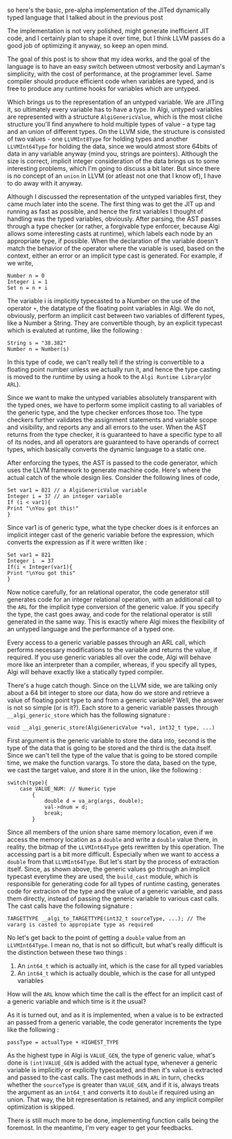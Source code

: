 so here's the basic, pre-alpha implementation of the JITed dynamically typed language that I talked about in the previous post

The implementation is not very polished, might generate inefficient JIT code, and I certainly plan to shape it over time, but I think LLVM passes do a good job of optimizing it anyway, so keep an open mind.

The goal of this post is to show that my idea works, and the goal of the language is to have an easy switch between utmost verbosity and Layman's simplicity, with the cost of performance, at the programmer level. Same compiler should produce efficient code when variables are typed, and is free to produce any runtime hooks for variables which are untyped. 

Which brings us to the representation of an untyped variable. We are JITing it, so ultimately every variable has to have a type. In Algi, untyped variables are represented with a structure `AlgiGenericValue`, which is the most cliche structure you'll find anywhere to hold multiple types of value - a type tag and an union of different types. On the LLVM side, the structure is consisted of two values - one `LLVMInt8Type` for holding types and another `LLVMInt64Type` for holding the data, since we would atmost store 64bits of data in any variable anyway (mind you, strings are pointers). Although the size is correct, implicit integer consideration of the data brings us to some interesting problems, which I'm going to discuss a bit later. But since there is no concept of an `union` in LLVM (or atleast not one that I know of), I have to do away with it anyway.

Although I discussed the representation of the untyped variables first, they came much later into the scene. The first thing was to get the JIT up and running as fast as possible, and hence the first variables I thought of handling was the typed variables, obviously. After parsing, the AST passes through a type checker (or rather, a forgivable type enforcer, because Algi allows some interesting casts at runtime), which labels each node by an appropriate type, if possible. When the declaration of the variable doesn't match the behavior of the operator where the variable is used, based on the context, either an error or an implicit type cast is generated. For example, if we write,
```
Number n = 0
Integer i = 1
Set n = n + i
```
The variable i is implicitly typecasted to a Number on the use of the operator `+`, the datatype of the floating point variables in Algi. We do not, obviously, perform an implicit cast between two variables of different types, like a Number a String. They are convertible though, by an explicit typecast which is evaluted at runtime, like the following :
```
String s = "38.382"
Number n = Number(s)
```
In this type of code, we can't really tell if the string is convertible to a floating point number unless we actually run it, and hence the type casting is moved to the runtime by using a hook to the `Algi Runtime Library`(or `ARL`).

Since we want to make the untyped variables absolutely transparent with the typed ones, we have to perform some implicit casting to all variables of the generic type, and the type  checker enforces those too. The type checkers further validates the assignment statements and variable scope and visibility, and reports any and all errors to the user. When the AST returns from the type checker, it is guaranteed to have a specific type to all of its nodes, and all operators are guaranteed to have operands of correct types, which basically converts the dynamic language to a static one.

After enforcing the types, the AST is passed to the code generator, which uses the LLVM framework to generate machine code. Here's where the actual catch of the whole design lies. Consider the following lines of code,
```
Set var1 = 821 // a AlgiGenericValue variable
Integer i = 37 // an integer variable
If (i < var1){
Print "\nYou got this!"
}
```
Since var1 is of generic type, what the type checker does is it enforces an implicit integer cast of the generic variable before the expression, which converts the expression as if it were written like :
```
Set var1 = 821
Integer i  = 37
If(i < Integer(var1){
Print "\nYou got this"
}
```
Now notice carefully, for an relational operator, the code generator still generates code for an integer relational operation, with an additional call to the `ARL` for the implicit type conversion of the generic value. If you specify the type, the cast goes away, and code for the relational operator is still generated in the same way. This is exactly where Algi mixes the flexibility of an untyped language and the performance of a typed one.

Every access to a generic variable passes through an ARL call, which performs necessary modifications to the variable and returns the value, if required. If you use generic variables all over the code, Algi will behave more like an interpreter than a compiler, whereas, if you specify all types, Algi will behave exactly like a statically typed compiler.

There's a huge catch though. Since on the LLVM side, we are talking only about a 64 bit integer to store our data, how do we store and retrieve a value of floating point type to and from a generic variable? Well, the answer is not so simple (or is it?). Each store to a generic variable passes through `__algi_generic_store` which has the following signature :
```
void __algi_generic_store(AlgiGenericValue *val, int32_t type, ...)
```
First argument is the generic variable to store the data into, second is the type of the data that is going to be stored and the third is the data itself. Since we can't tell the type of the value that is going to be stored compile time, we make the function varargs. To store the data, based on the type, we cast the target value, and store it in the union, like the following :
```
switch(type){
    case VALUE_NUM: // Numeric type
        {
            double d = va_arg(args, double);
            val->dnum = d;
            break;
        }
```
Since all members of the union share same memory location, even if we access the memory location as a `double` and write a `double` value there, in reality, the bitmap of the `LLVMInt64Type` gets rewritten by this operation. The accessing part is a bit more difficult. Especially when we want to access a `double` from that `LLVMInt64Type`. But let's start by the process of extraction itself. Since, as shown above, the generic values go through an implicit typecast everytime they are used, the `build_cast` module, which is responsible for generating code for all types of runtime casting, generates code for extracion of the type and the value of a generic variable, and pass them directly, instead of passing the generic variable to various cast calls. The cast calls have the following signature :
```
TARGETTYPE __algi_to_TARGETTYPE(int32_t sourceType, ...); // The vararg is casted to appropiate type as required
```
No let's get back to the point of getting a `double` value from an `LLVMInt64Type`. I mean no, that is not so difficult, but what's really difficult is the distinction between these two things :

1. An `int64_t` which is actually int, which is the case for all typed variables
2. An `int64_t` which is actually double, which is the case for all untyped variables

How will the `ARL` know which time the call is the effect for an implicit cast of a generic variable and which time is it the usual?

As it is turned out, and as it is implemented, when a value is to be extracted an passed from a generic variable, the code generator increments the type like the following :
```
passType = actualType + HIGHEST_TYPE
```
As the highest type in Algi is `VALUE_GEN`, the type of generic value, what's done is `(int)VALUE_GEN` is added with the actual type, whenever a generic variable is implicitly or explicitly typecasted, and then it's value is extracted and passed to the cast calls. The cast methods in `ARL` in turn, checks whether the `sourceType` is greater than `VALUE_GEN`, and if it is, always treats the argument as an `int64_t` and converts it to `double` if required using an union. That way, the bit representation is retained, and any implicit compiler optimization is skipped.

There is still much more to be done, implementing function calls being the foremost. In the meantime, I'm very eager to get your feedbacks. 
